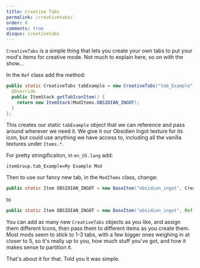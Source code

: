 ```yaml
---
title: Creative Tabs 
permalink: /creativetabs/
order: 6
comments: true
disqus: creativetabs
---
```


`CreativeTabs` is a simple thing that lets you create your own tabs to put your mod's items for creative mode. Not much to explain here, so on with the show...

In the `Ref` class add the method:

```java
public static CreativeTabs tabExample = new CreativeTabs("tab_Example") {
  @Override
  public ItemStack getTabIconItem() {
    return new ItemStack(ModItems.OBSIDIAN_INGOT);
  }
};
```

This creates our static `tabExample` object that we can reference and pass around wherever we need it. We give it our Obsidien Ingot texture for its icon, but could use anything we have access to, including all the vanilla textures under `Items.*`.

For pretty stringificaiton, in `en_US.lang` add:

```
itemGroup.tab_Example=My Example Mod
```

Then to use our fancy new tab, in the `ModITems` class, change:

```java
public static Item OBSIDIAN_INGOT = new BaseItem("obsidian_ingot", CreativeTabs.BUILDING_BLOCKS);
``` 
to

```java
public static Item OBSIDIAN_INGOT = new BaseItem("obsidian_ingot", Ref.tabExample);
```

You can add as many new `CreativeTabs` objects as you like, and assign them different Icons, then pass them to different items as you create them. Most mods seem to stick to 1-3 tabs, with a few bigger ones weighing in at closer to 5, so it's really up to you, how much stuff you've got, and how it makes sense to partition it.

That's about it for that. Told you it was simple.
